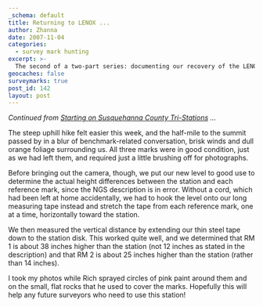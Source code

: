 ```yaml
---
_schema: default
title: Returning to LENOX ...
author: Zhanna
date: 2007-11-04
categories:
  - survey mark hunting
excerpt: >- 
  The second of a two-part series: documenting our recovery of the LENOX tri-station and fixing errors on the datasheet.
geocaches: false
surveymarks: true
post_id: 142
layout: post
---
```


_Continued from [Starting on Susquehanna County Tri-Stations](/2007/10/28/starting-on-susquehanna-county-tri-stations) ..._

The steep uphill hike felt easier this week, and the half-mile to the summit passed by in a blur of benchmark-related conversation, brisk winds and dull orange foliage surrounding us.  All three marks were in good condition, just as we had left them, and required just a little brushing off for photographs.  

Before bringing out the camera, though, we put our new level to good use to determine the actual height differences between the station and each reference mark, since the NGS description is in error.  Without a cord, which had been left at home accidentally, we had to hook the level onto our long measuring tape instead and stretch the tape from each reference mark, one at a time, horizontally toward the station.  

We then measured the vertical distance by extending our thin steel tape down to the station disk.  This worked quite well, and we determined that RM 1 is about 38 inches higher than the station (not 12 inches as stated in the description) and that RM 2 is about 25 inches higher than the station (rather than 14 inches).  

I took my photos while Rich sprayed circles of pink paint around them and on the small, flat rocks that he used to cover the marks.  Hopefully this will help any future surveyors who need to use this station!
